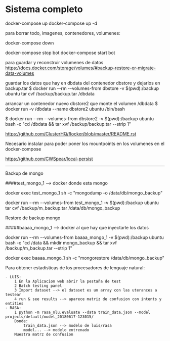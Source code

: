# Sistema completo

docker-compose up
docker-compose up -d


para borrar todo, imagenes, contenedores, volumenes:

docker-compose down 



docker-compose stop bot
docker-compose start bot

para guardar y reconstruir volumenes de datos
https://docs.docker.com/storage/volumes/#backup-restore-or-migrate-data-volumes

guardar los datos que hay en dbdata del contenedor dbstore y dejarlos en backup.tar
$ docker run --rm --volumes-from dbstore -v $(pwd):/backup ubuntu tar cvf /backup/backup.tar /dbdata

arrancar un contenedor nuevo dbstore2 que monte el volumen /dbdata
$ docker run -v /dbdata --name dbstore2 ubuntu /bin/bash

$ docker run --rm --volumes-from dbstore2 -v $(pwd):/backup ubuntu bash -c "cd /dbdata && tar xvf /backup/backup.tar --strip 1"


https://github.com/ClusterHQ/flocker/blob/master/README.rst


Necesario instalar para poder poner los mountpoints en los volumenes en el docker-compose

https://github.com/CWSpear/local-persist

---------------------

Backup de mongo

####test_mongo_1 --> docker donde esta mongo

docker exec test_mongo_1 sh -c "mongodump -o /data/db/mongo_backup"

docker run --rm --volumes-from test_mongo_1 -v $(pwd):/backup ubuntu tar cvf /backup/m_backup.tar /data/db/mongo_backup


Restore de backup mongo

#####baaaa_mongo_1 --> docker al que hay que inyectarle los datos

docker run --rm --volumes-from baaaa_mongo_1 -v $(pwd):/backup ubuntu bash -c "cd /data && mkdir mongo_backup && tar xvf /backup/m_backup.tar --strip 1"

docker exec baaaa_mongo_1 sh -c "mongorestore /data/db/mongo_backup"


Para obtener estadisticas de los procesadores de lenguaje natural:

    - LUIS:
        1 En la Aplicacion web abrir la pestaña de test
        2 Batch testing panel
        3 Import dataset --> el dataset es un array con las uterances a testear
        4 run & see results --> aparece matriz de confusion con intents y entities
    - RASA:
        1 python -m rasa_nlu.evaluate --data train_data.json --model projects/default/model_20180617-123015/
        Donde:
            train_data.json --> modelo de luis/rasa
            model... --> modelo entrenado
        Muestra matrz de confusion 
